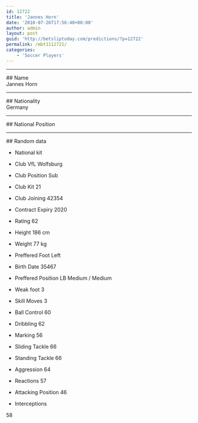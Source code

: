 ```yaml
---
id: 12722
title: 'Jannes Horn'
date: '2010-07-26T17:56:40+00:00'
author: admin
layout: post
guid: 'http://betsliptoday.com/predictions/?p=12722'
permalink: /mbt1112721/
categories:
    - 'Soccer Players'
---
```


- - - - - -

\## Name  
 Jannes Horn

- - - - - -

\## Nationality  
 Germany

- - - - - -

\## National Position

- - - - - -

\## Random data

- National kit
- Club
 VfL Wolfsburg

- Club Position
 Sub

- Club Kit
 21

- Club Joining
 42354

- Contract Expiry
 2020

- Rating
 62

- Height
 186 cm

- Weight
 77 kg

- Preffered Foot
 Left

- Birth Date
 35467

- Preffered Position
 LB Medium / Medium

- Weak foot
 3

- Skill Moves
 3

- Ball Control
 60

- Dribbling
 62

- Marking
 56

- Sliding Tackle
 66

- Standing Tackle
 66

- Aggression
 64

- Reactions
 57

- Attacking Position
 46

- Interceptions

 58